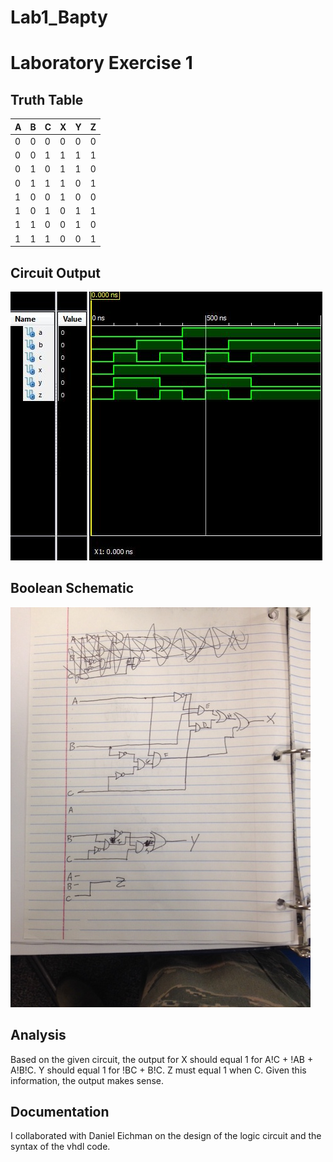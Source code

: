 Lab1_Bapty
==========

# Laboratory Exercise 1

## Truth Table

|   A   |   B   |   C   |   X   |   Y   |   Z   |
| ------|------ |-------|-------| ------|------ |
| 0     | 0     | 0     | 0     | 0     | 0     |
| 0     | 0     | 1     | 1     | 1     | 1     |
| 0     | 1     | 0     | 1     | 1     | 0     |
| 0     | 1     | 1     | 1     | 0     | 1     |
| 1     | 0     | 0     | 1     | 0     | 0     |
| 1     | 0     | 1     | 0     | 1     | 1     |
| 1     | 1     | 0     | 0     | 1     | 0     |
| 1     | 1     | 1     | 0     | 0     | 1     |


## Circuit Output

![alt tag](https://github.com/seanbapty/Lab1_Bapty/blob/master/Lab%201%20Prelab%20Test.JPG)

## Boolean Schematic

![alt tag](https://github.com/seanbapty/Lab1_Bapty/blob/master/lab1%20schematic.JPG)

## Analysis

Based on the given circuit, the output for X should equal 1 for A!C + !AB + A!B!C. Y should equal 1 for !BC + B!C. 
Z must equal 1 when C. Given this information, the output makes sense.

## Documentation

I collaborated with Daniel Eichman on the design of the logic circuit and the syntax of the vhdl code.

